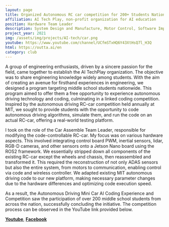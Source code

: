 ```yaml
---
layout: page
title: Organized Autonomous RC car competition for 200+ Students Nationwide
affiliation: AI Tech Play, non-profit organization for AI education
position: Hardware Team Leader
description: System Design and Manufacture, Motor Control, Software Implementation
project_year: 2021
img: /assets/img/projects/AI-tech/car.png
youtube: https://www.youtube.com/channel/UCfmSTxHQ6Y43XtHsQ7l_H3Q
html: https://outta.ai/en
category: club
---
```


A group of engineering enthusiasts, driven by a sincere passion for the field, came together to establish the AI TechPlay organization. The objective was to share engineering knowledge widely among students. With the aim of creating an avenue for firsthand experiences in engineering, we designed a program targeting middle school students nationwide. This program aimed to offer them a free opportunity to experience autonomous driving technology and coding, culminating in a linked coding competition. Inspired by the autonomous driving RC-car competition held annually at MIT, we sought to provide students with the opportunity to code autonomous driving algorithms, simulate them, and run the code on an actual RC-car, offering a real-world testing platform.

I took on the role of the Car Assemble Team Leader, responsible for modifying the code-controllable RC-car. My focus was on various hardware aspects. This involved integrating control board PWM, inertial sensors, lidar, RGB-D cameras, and other sensors onto a Jetson Nano board using the ROS2 framework. We essentially stripped down all components of the existing RC-car except the wheels and chassis, then reassembled and transformed it. This required the reconstruction of not only ADAS sensors but also the entire system, from motors to communication, enabling control via code and wireless controller. We adapted existing MIT autonomous driving code to our new platform, making necessary parameter changes due to the hardware differences and optimizing code execution speed.

As a result, the Autonomous Driving Mini Car AI Coding Experience and Competition saw the participation of over 200 middle school students from across the nation, successfully concluding the initiative. The competition process can be observed in the YouTube link provided below.

[**Youtube**](https://www.youtube.com/channel/UCfmSTxHQ6Y43XtHsQ7l_H3Q), [**Facebook**](https://www.facebook.com/aitechplay/)

<div class="row">
    <img class="one" src="{{ site.baseurl }}/assets/img/projects/AI-tech/car.png" alt="" title="RC car"/>
    <img class="one" src="{{ site.baseurl }}/assets/img/projects/AI-tech/map.png" alt="" title="map"/>
    <img class="one" src="{{ site.baseurl }}/assets/img/projects/AI-tech/poster.png" alt="" title="poster"/>
</div>
